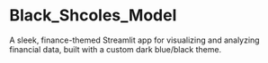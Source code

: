 # Black_Shcoles_Model
A sleek, finance-themed Streamlit app for visualizing and analyzing financial data, built with a custom dark blue/black theme.
